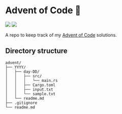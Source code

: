 # Advent of Code 🎄

![](https://img.shields.io/badge/days%20completed-9-darkgreen)
![](https://img.shields.io/badge/stars%20⭐-18-yellow)

A repo to keep track of my [Advent of Code](https://adventofcode.com) solutions.

## Directory structure

```
advent/
├── YYYY/
│   ├── day-DD/
│   │   ├── src/
│   │   │   └── main.rs
│   │   ├── Cargo.toml
│   │   ├── input.txt
│   │   └── sample.txt
│   └── readme.md
├── .gitignore
└── readme.md
```
